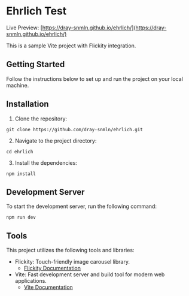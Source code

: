# Ehrlich Test

Live Preview: [https://dray-snmln.github.io/ehrlich/](https://dray-snmln.github.io/ehrlich/)

This is a sample Vite project with Flickity integration.

## Getting Started

Follow the instructions below to set up and run the project on your local machine.

## Installation

1. Clone the repository:

`git clone https://github.com/dray-snmln/ehrlich.git`

2. Navigate to the project directory:

`cd ehrlich`

3. Install the dependencies:

`npm install`

## Development Server

To start the development server, run the following command:

`npm run dev`

## Tools

This project utilizes the following tools and libraries:

- Flickity: Touch-friendly image carousel library.
    - [Flickity Documentation](https://flickity.metafizzy.co/docs)
- Vite: Fast development server and build tool for modern web applications.
    - [Vite Documentation](https://vitejs.dev/guide/)
